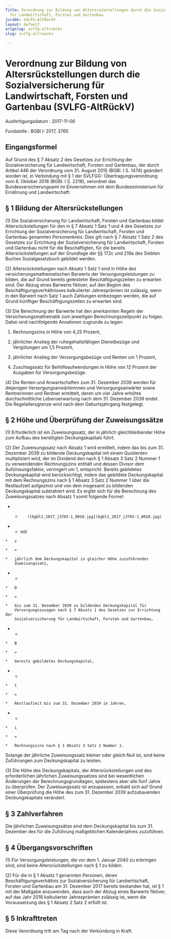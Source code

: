 ```yaml
---
Title: Verordnung zur Bildung von Altersrückstellungen durch die Sozialversicherung
  für Landwirtschaft, Forsten und Gartenbau
jurabk: SVLFG-AltRückV
layout: default
origslug: svlfg-altrueckv
slug: svlfg-altrueckv

---
```


# Verordnung zur Bildung von Altersrückstellungen durch die Sozialversicherung für Landwirtschaft, Forsten und Gartenbau (SVLFG-AltRückV)

Ausfertigungsdatum
:   2017-11-06

Fundstelle
:   BGBl I: 2017, 3765


## Eingangsformel

Auf Grund des § 7 Absatz 2 des Gesetzes zur Errichtung der
Sozialversicherung für Landwirtschaft, Forsten und Gartenbau, der
durch Artikel 446 der Verordnung vom 31. August 2015 (BGBl. I S. 1474)
geändert worden ist, in Verbindung mit § 1 der SVLFGG-
Übertragungsverordnung vom 6. Oktober 2016 (BGBl. I S. 2216),
verordnet das Bundesversicherungsamt im Einvernehmen mit dem
Bundesministerium für Ernährung und Landwirtschaft:


## § 1 Bildung der Altersrückstellungen

(1) Die Sozialversicherung für Landwirtschaft, Forsten und Gartenbau
bildet Altersrückstellungen für den in § 7 Absatz 1 Satz 1 und 4 des
Gesetzes zur Errichtung der Sozialversicherung für Landwirtschaft,
Forsten und Gartenbau genannten Personenkreis. Dies gilt nach § 7
Absatz 1 Satz 2 des Gesetzes zur Errichtung der Sozialversicherung für
Landwirtschaft, Forsten und Gartenbau nicht für die Beschäftigten, für
die bereits Altersrückstellungen auf der Grundlage der §§ 172c und
219a des Siebten Buches Sozialgesetzbuch gebildet werden.

(2) Altersrückstellungen nach Absatz 1 Satz 1 sind in Höhe des
versicherungsmathematischen Barwerts der Versorgungsleistungen zu
bilden, die auf Grund bereits geleisteter Beschäftigungszeiten zu
erwarten sind. Der Abzug eines Barwerts fiktiver, auf den Beginn des
Beschäftigungsverhältnisses kalkulierter Jahresprämien ist zulässig,
wenn in den Barwert nach Satz 1 auch Zahlungen einbezogen werden, die
auf Grund künftiger Beschäftigungszeiten zu erwarten sind.

(3) Die Berechnung der Barwerte hat den anerkannten Regeln der
Versicherungsmathematik zum jeweiligen Berechnungszeitpunkt zu folgen.
Dabei sind nachfolgende Annahmen zugrunde zu legen:

1.  Rechnungszins in Höhe von 4,25 Prozent,


2.  jährlicher Anstieg der ruhegehaltsfähigen Dienstbezüge und Vergütungen
    um 1,5 Prozent,


3.  jährlicher Anstieg der Versorgungsbezüge und Renten um 1 Prozent,


4.  Zuschlagssatz für Beihilfeaufwendungen in Höhe von 12 Prozent der
    Ausgaben für Versorgungsbezüge.




(4) Die Renten und Anwartschaften zum 31. Dezember 2039 werden für
diejenigen Versorgungsanwärterinnen und Versorgungsanwärter sowie
Rentnerinnen und Rentner ermittelt, deren um vier Jahre erhöhte
durchschnittliche Lebenserwartung nach dem 31. Dezember 2039 endet.
Die Regelaltersgrenze wird nach dem Geburtsjahrgang festgelegt.


## § 2 Höhe und Überprüfung der Zuweisungssätze

(1) Erforderlich ist ein Zuweisungssatz, der in jährlich
gleichbleibender Höhe zum Aufbau des benötigten Deckungskapitals
führt.

(2) Der Zuweisungssatz nach Absatz 1 wird ermittelt, indem das bis zum
31\. Dezember 2039 zu bildende Deckungskapital mit einem Quotienten
multipliziert wird, der im Dividend den nach § 1 Absatz 3 Satz 2
Nummer 1 zu verwendenden Rechnungszins enthält und dessen Divisor dem
Aufzinsungsfaktor, verringert um 1, entspricht. Bereits gebildetes
Deckungskapital wird berücksichtigt, indem das gebildete
Deckungskapital mit dem Rechnungszins nach § 1 Absatz 3 Satz 2 Nummer
1 über die Restlaufzeit aufgezinst und von dem insgesamt zu bildenden
Deckungskapital subtrahiert wird. Es ergibt sich für die Berechnung
des Zuweisungssatzes nach Absatz 1 somit folgende Formel:

*    *        ![bgbl1_2017_j3765-1_0010.jpg](bgbl1_2017_j3765-1_0010.jpg)



*    *   mit

    *   z

    *   =

    *   jährlich dem Deckungskapital in gleicher Höhe zuzuführender
        Zuweisungssatz,


*    *
    *   D

    *   =

    *   bis zum 31. Dezember 2039 zu bildendes Deckungskapital für
        Versorgungszusagen nach § 7 Absatz 1 des Gesetzes zur Errichtung der
        Sozialversicherung für Landwirtschaft, Forsten und Gartenbau,


*    *
    *   B

    *   =

    *   bereits gebildetes Deckungskapital,


*    *
    *   t

    *   =

    *   Restlaufzeit bis zum 31. Dezember 2039 in Jahren,


*    *
    *   i

    *   =

    *   Rechnungszins nach § 1 Absatz 3 Satz 2 Nummer 1.



Solange der jährliche Zuweisungssatz kleiner oder gleich Null ist,
sind keine Zuführungen zum Deckungskapital zu leisten.

(3) Die Höhe des Deckungskapitals, der Altersrückstellungen und des
erforderlichen jährlichen Zuweisungssatzes sind bei wesentlichen
Änderungen der Berechnungsgrundlagen, spätestens aber alle fünf Jahre
zu überprüfen. Der Zuweisungssatz ist anzupassen, sobald sich auf
Grund einer Überprüfung die Höhe des zum 31. Dezember 2039
aufzubauenden Deckungskapitals verändert.


## § 3 Zahlverfahren

Die jährlichen Zuweisungssätze sind dem Deckungskapital bis zum 31.
Dezember des für die Zuführung maßgeblichen Kalenderjahres zuzuführen.


## § 4 Übergangsvorschriften

(1) Für Versorgungsleistungen, die vor dem 1. Januar 2040 zu erbringen
sind, sind keine Altersrückstellungen nach § 1 zu bilden.

(2) Für die in § 1 Absatz 1 genannten Personen, deren
Beschäftigungsverhältnis zur Sozialversicherung für Landwirtschaft,
Forsten und Gartenbau am 31. Dezember 2017 bereits bestanden hat, ist
§ 1 mit der Maßgabe anzuwenden, dass auch der Abzug eines Barwerts
fiktiver, auf das Jahr 2018 kalkulierter Jahresprämien zulässig ist,
wenn die Voraussetzung des § 1 Absatz 2 Satz 2 erfüllt ist.


## § 5 Inkrafttreten

Diese Verordnung tritt am Tag nach der Verkündung in Kraft.


